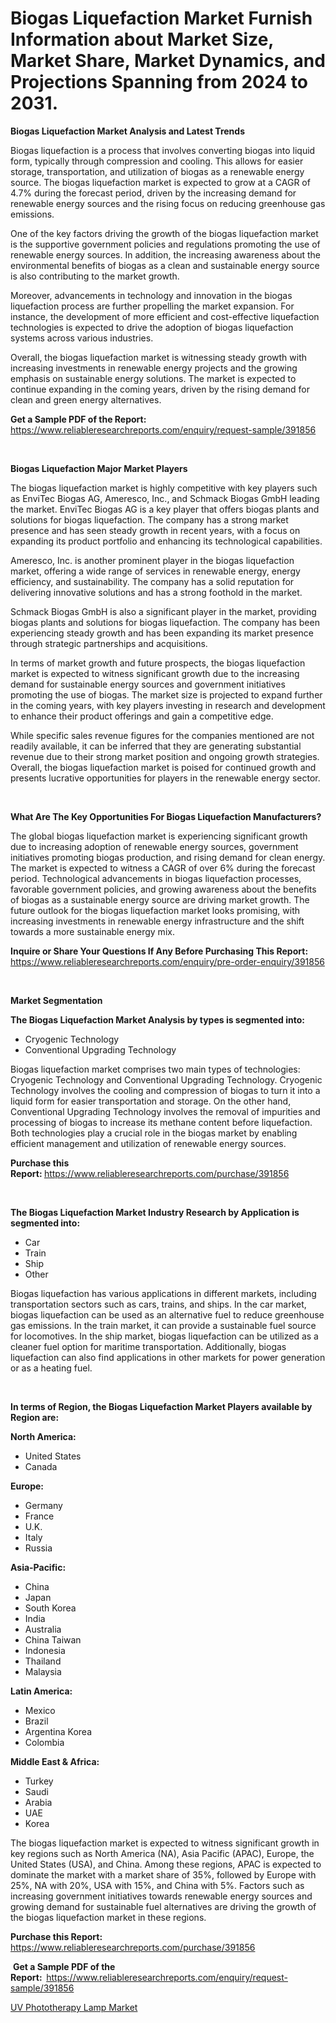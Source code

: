 <p><h1>Biogas Liquefaction Market Furnish Information about Market Size, Market Share, Market Dynamics, and Projections Spanning from 2024 to 2031.</h1></p><p><strong>Biogas Liquefaction Market Analysis and Latest Trends</strong></p>
<p><p>Biogas liquefaction is a process that involves converting biogas into liquid form, typically through compression and cooling. This allows for easier storage, transportation, and utilization of biogas as a renewable energy source. The biogas liquefaction market is expected to grow at a CAGR of 4.7% during the forecast period, driven by the increasing demand for renewable energy sources and the rising focus on reducing greenhouse gas emissions.</p><p>One of the key factors driving the growth of the biogas liquefaction market is the supportive government policies and regulations promoting the use of renewable energy sources. In addition, the increasing awareness about the environmental benefits of biogas as a clean and sustainable energy source is also contributing to the market growth.</p><p>Moreover, advancements in technology and innovation in the biogas liquefaction process are further propelling the market expansion. For instance, the development of more efficient and cost-effective liquefaction technologies is expected to drive the adoption of biogas liquefaction systems across various industries.</p><p>Overall, the biogas liquefaction market is witnessing steady growth with increasing investments in renewable energy projects and the growing emphasis on sustainable energy solutions. The market is expected to continue expanding in the coming years, driven by the rising demand for clean and green energy alternatives.</p></p>
<p><strong>Get a Sample PDF of the Report:&nbsp;</strong> <a href="https://www.reliableresearchreports.com/enquiry/request-sample/391856">https://www.reliableresearchreports.com/enquiry/request-sample/391856</a></p>
<p>&nbsp;</p>
<p><strong>Biogas Liquefaction Major Market Players</strong></p>
<p><p>The biogas liquefaction market is highly competitive with key players such as EnviTec Biogas AG, Ameresco, Inc., and Schmack Biogas GmbH leading the market. EnviTec Biogas AG is a key player that offers biogas plants and solutions for biogas liquefaction. The company has a strong market presence and has seen steady growth in recent years, with a focus on expanding its product portfolio and enhancing its technological capabilities.</p><p>Ameresco, Inc. is another prominent player in the biogas liquefaction market, offering a wide range of services in renewable energy, energy efficiency, and sustainability. The company has a solid reputation for delivering innovative solutions and has a strong foothold in the market.</p><p>Schmack Biogas GmbH is also a significant player in the market, providing biogas plants and solutions for biogas liquefaction. The company has been experiencing steady growth and has been expanding its market presence through strategic partnerships and acquisitions.</p><p>In terms of market growth and future prospects, the biogas liquefaction market is expected to witness significant growth due to the increasing demand for sustainable energy sources and government initiatives promoting the use of biogas. The market size is projected to expand further in the coming years, with key players investing in research and development to enhance their product offerings and gain a competitive edge.</p><p>While specific sales revenue figures for the companies mentioned are not readily available, it can be inferred that they are generating substantial revenue due to their strong market position and ongoing growth strategies. Overall, the biogas liquefaction market is poised for continued growth and presents lucrative opportunities for players in the renewable energy sector.</p></p>
<p>&nbsp;</p>
<p><strong>What Are The Key Opportunities For Biogas Liquefaction Manufacturers?</strong></p>
<p><p>The global biogas liquefaction market is experiencing significant growth due to increasing adoption of renewable energy sources, government initiatives promoting biogas production, and rising demand for clean energy. The market is expected to witness a CAGR of over 6% during the forecast period. Technological advancements in biogas liquefaction processes, favorable government policies, and growing awareness about the benefits of biogas as a sustainable energy source are driving market growth. The future outlook for the biogas liquefaction market looks promising, with increasing investments in renewable energy infrastructure and the shift towards a more sustainable energy mix.</p></p>
<p><strong>Inquire or Share Your Questions If Any Before Purchasing This Report:</strong> <a href="https://www.reliableresearchreports.com/enquiry/pre-order-enquiry/391856">https://www.reliableresearchreports.com/enquiry/pre-order-enquiry/391856</a></p>
<p>&nbsp;</p>
<p><strong>Market Segmentation</strong></p>
<p><strong>The Biogas Liquefaction Market Analysis by types is segmented into:</strong></p>
<p><ul><li>Cryogenic Technology</li><li>Conventional Upgrading Technology</li></ul></p>
<p><p>Biogas liquefaction market comprises two main types of technologies: Cryogenic Technology and Conventional Upgrading Technology. Cryogenic Technology involves the cooling and compression of biogas to turn it into a liquid form for easier transportation and storage. On the other hand, Conventional Upgrading Technology involves the removal of impurities and processing of biogas to increase its methane content before liquefaction. Both technologies play a crucial role in the biogas market by enabling efficient management and utilization of renewable energy sources.</p></p>
<p><strong>Purchase this Report:&nbsp;</strong><a href="https://www.reliableresearchreports.com/purchase/391856">https://www.reliableresearchreports.com/purchase/391856</a></p>
<p>&nbsp;</p>
<p><strong>The Biogas Liquefaction Market Industry Research by Application is segmented into:</strong></p>
<p><ul><li>Car</li><li>Train</li><li>Ship</li><li>Other</li></ul></p>
<p><p>Biogas liquefaction has various applications in different markets, including transportation sectors such as cars, trains, and ships. In the car market, biogas liquefaction can be used as an alternative fuel to reduce greenhouse gas emissions. In the train market, it can provide a sustainable fuel source for locomotives. In the ship market, biogas liquefaction can be utilized as a cleaner fuel option for maritime transportation. Additionally, biogas liquefaction can also find applications in other markets for power generation or as a heating fuel.</p></p>
<p>&nbsp;</p>
<p><strong>In terms of Region, the Biogas Liquefaction Market Players available by Region are:</strong></p>
<p>
    <p> <strong> North America: </strong>
        <ul>
            <li>United States</li>
            <li>Canada</li>
        </ul>
        </p> 
    <p> <strong> Europe: </strong>
        <ul>
            <li>Germany</li>
            <li>France</li>
            <li>U.K.</li>
            <li>Italy</li>
            <li>Russia</li>
        </ul>
        </p> 
    <p> <strong> Asia-Pacific: </strong>
        <ul>
            <li>China</li>
            <li>Japan</li>
            <li>South Korea</li>
            <li>India</li>
            <li>Australia</li>
            <li>China Taiwan</li>
            <li>Indonesia</li>
            <li>Thailand</li>
            <li>Malaysia</li>
        </ul>
        </p> 
    <p> <strong> Latin America: </strong>
        <ul>
            <li>Mexico</li>
            <li>Brazil</li>
            <li>Argentina Korea</li>
            <li>Colombia</li>
        </ul>
        </p> 
    <p> <strong> Middle East & Africa: </strong>
        <ul>
            <li>Turkey</li>
            <li>Saudi</li>
            <li>Arabia</li>
            <li>UAE</li>
            <li>Korea</li>
        </ul>
    </p>
    </p>
<p><p>The biogas liquefaction market is expected to witness significant growth in key regions such as North America (NA), Asia Pacific (APAC), Europe, the United States (USA), and China. Among these regions, APAC is expected to dominate the market with a market share of 35%, followed by Europe with 25%, NA with 20%, USA with 15%, and China with 5%. Factors such as increasing government initiatives towards renewable energy sources and growing demand for sustainable fuel alternatives are driving the growth of the biogas liquefaction market in these regions.</p></p>
<p><strong>Purchase this Report: </strong><a href="https://www.reliableresearchreports.com/purchase/391856">https://www.reliableresearchreports.com/purchase/391856</a></p>
<p>&nbsp;<strong>Get a Sample PDF of the Report:&nbsp;&nbsp;</strong><a href="https://www.reliableresearchreports.com/enquiry/request-sample/391856">https://www.reliableresearchreports.com/enquiry/request-sample/391856</a></p>
<p><strong></strong></p>
<p><p><a href="https://meowing-canidae-761.notion.site/UV-Phototherapy-Lamp-Market-Insights-Market-Players-and-Forecast-Till-2031-20be246be18546b9bcd7f3695a93d74a">UV Phototherapy Lamp Market</a></p></p>